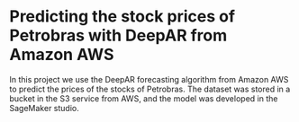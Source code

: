 # Predicting the stock prices of Petrobras with DeepAR from Amazon AWS
In this project we use the DeepAR forecasting algorithm from Amazon AWS to predict the prices of the stocks of Petrobras. The dataset was stored in a bucket in the S3 service from AWS, and the model was developed in the SageMaker studio.
